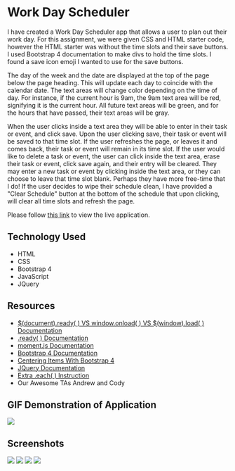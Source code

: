 # Work Day Scheduler

I have created a Work Day Scheduler app that allows a user to plan out their work day. For this assignment, we were given CSS and HTML starter code, however the HTML starter was without the time slots and their save buttons. I used Bootstrap 4 documentation to make divs to hold the time slots. I found a save icon emoji I wanted to use for the save buttons. 

The day of the week and the date are displayed at the top of the page below the page heading. This will update each day to coincide with the calendar date. The text areas will change color depending on the time of day. For instance, if the current hour is 9am, the 9am text area will be red, signifying it is the current hour. All future text areas will be green, and for the hours that have passed, their text areas will be gray.

When the user clicks inside a text area they will be able to enter in their task or event, and click save. Upon the user clicking save, their task or event will be saved to that time slot. If the user refreshes the page, or leaves it and comes back, their task or event will remain in its time slot. If the user would like to delete a task or event, the user can click inside the text area, erase their task or event, click save again, and their entry will be cleared.  They may enter a new task or event by clicking inside the text area, or they can choose to leave that time slot blank. Perhaps they have more free-time that I do! If the user decides to wipe their schedule clean, I have provided a "Clear Schedule" button at the bottom of the schedule that upon clicking, will clear all time slots and refresh the page.

Please follow [this link](https://klay824.github.io/work-day-scheduler-v2/) to view the live application.

## Technology Used
* HTML
* CSS
* Bootstrap 4
* JavaScript
* JQuery

## Resources
* [$(document).ready( ) VS window.onload( ) VS $(window).load( ) Documentation](https://www.techiediaries.com/javascript/document-ready-vs-window-onload-vs-window-load/)
* [.ready( ) Documentation](https://api.jquery.com/ready/)
* [moment.js Documentation](https://momentjs.com/)
* [Bootstrap 4 Documentation](https://getbootstrap.com/docs/5.0/getting-started/introduction/)
* [Centering Items With Bootstrap 4](https://stackoverflow.com/questions/42528411/center-the-content-inside-a-column-in-bootstrap-4/47395191)
* [JQuery Documentation](https://api.jquery.com/)
* [Extra .each( ) Instruction](https://stackoverflow.com/questions/18966222/jquery-each-and-attaching-click-event)
* Our Awesome TAs Andrew and Cody

## GIF Demonstration of Application
![](assets/gifs/scheduler-demo-3.gif)

## Screenshots
![](assets/images/screenshot-1.png)
![](assets/images/screenshot-2.png)
![](assets/images/screenshot-3.png)
![](assets/images/screenshot-4.png)